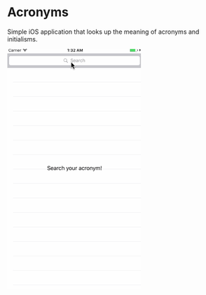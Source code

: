 # Acronyms
Simple iOS application that looks up the meaning of acronyms and initialisms.


![Video Walkthrough](Quick%20Walkthrough.gif)

